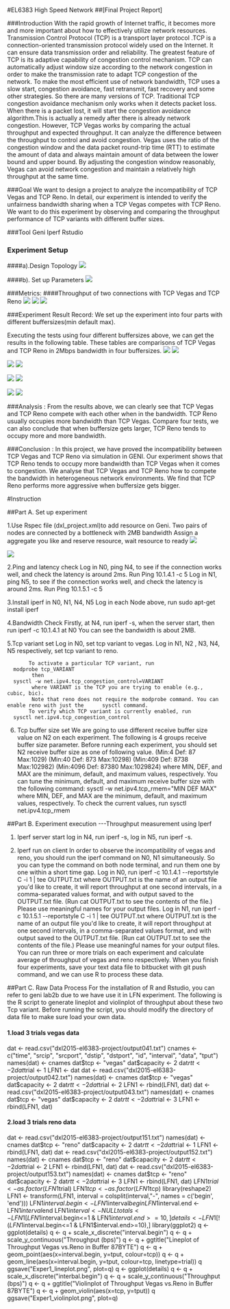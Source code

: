#EL6383 High Speed Network
##[Final Project Report]


###Introduction
With the rapid growth of Internet traffic,  it becomes more and more important about how to effectively utilize network resources. 
Transmission Control Protocol (TCP) is a transport layer protocol .TCP is a connection-oriented transmission protocol widely used
on the Internet. It can ensure data transmission order and reliability. The greatest feature of TCP is its adaptive capability of 
congestion control mechanism. TCP can automatically adjust window size according to the network congestion in order to make the 
transmission rate to adapt TCP congestion of the network.  To make the most efficient use of network bandwidth,  TCP uses a slow 
start, congestion avoidance, fast retransmit, fast recovery and some other strategies. So there are many versions of TCP.
Traditional TCP congestion avoidance mechanism only works when it detects packet loss. When there is a packet lost, it will start 
the congestion avoidance algorithm.This is actually a remedy after there is already network congestion.
However, TCP Vegas works by comparing the actual throughput and expected throughput. It can analyze the difference between the 
throughput to control and avoid congestion. Vegas uses the ratio of the congestion window and the data packet round-trip time (RTT) 
to estimate the amount of data and always maintain amount of data  between the lower bound and upper bound.  By adjusting the 
congestion window reasonably, Vegas can avoid network congestion and maintain a relatively high throughput at the same time.

###Goal
We want to design a project to analyze the incompatibility of TCP Vegas and TCP Reno.
In detail, our experiment is intended to verify the unfairness bandwidth sharing when a TCP Vegas competes with TCP Reno. 
We want to do this experiment by observing and comparing the throughput performance of TCP variants with different buffer sizes.

###Tool
Geni Iperf Rstudio

### Experiment Setup

####a).Design Topology 
![](https://bytebucket.org/rrrrdong/dxl2015-el6383-project/raw/c91c127ef7994f6106c8bb22ee8d8a89cd262f11/design%20topolpgy.png)

####b). Set up Parameters 
![](https://bytebucket.org/rrrrdong/dxl2015-el6383-project/raw/c91c127ef7994f6106c8bb22ee8d8a89cd262f11/set%20up%20parameter.png)

###Metrics:
####Throughput of two connections with TCP Vegas and TCP Reno
![](https://bytebucket.org/rrrrdong/dxl2015-el6383-project/raw/c91c127ef7994f6106c8bb22ee8d8a89cd262f11/throughput.png)
![](https://bytebucket.org/rrrrdong/dxl2015-el6383-project/raw/c91c127ef7994f6106c8bb22ee8d8a89cd262f11/vegas%20bandwidth.png)
![](https://bytebucket.org/rrrrdong/dxl2015-el6383-project/raw/c91c127ef7994f6106c8bb22ee8d8a89cd262f11/reno%20bandwidth.png)

###Experiment Result Record:
We set up the experiment into four parts with different buffersizes(min default max).

Executing the tests using four different buffersizes above, we can get the results in the following table. 
These tables are comparisons of TCP Vegas and TCP Reno in 2Mbps bandwidth in four buffersizes.
![](https://bytebucket.org/rrrrdong/dxl2015-el6383-project/raw/c91c127ef7994f6106c8bb22ee8d8a89cd262f11/test1.png)
![](https://bytebucket.org/rrrrdong/dxl2015-el6383-project/raw/c91c127ef7994f6106c8bb22ee8d8a89cd262f11/Plot/Exper1_violinplot.png)

![](https://bytebucket.org/rrrrdong/dxl2015-el6383-project/raw/c91c127ef7994f6106c8bb22ee8d8a89cd262f11/test2.png)
![](https://bytebucket.org/rrrrdong/dxl2015-el6383-project/raw/c91c127ef7994f6106c8bb22ee8d8a89cd262f11/Plot/Exper2_violinplot.png)

![](https://bytebucket.org/rrrrdong/dxl2015-el6383-project/raw/c91c127ef7994f6106c8bb22ee8d8a89cd262f11/test3.png)
![](https://bytebucket.org/rrrrdong/dxl2015-el6383-project/raw/c91c127ef7994f6106c8bb22ee8d8a89cd262f11/Plot/Exper3_violinplot.png)

![](https://bytebucket.org/rrrrdong/dxl2015-el6383-project/raw/c91c127ef7994f6106c8bb22ee8d8a89cd262f11/test%204.png)
![](https://bytebucket.org/rrrrdong/dxl2015-el6383-project/raw/c91c127ef7994f6106c8bb22ee8d8a89cd262f11/Plot/Exper4_violinplot.png)

###Analysis :
From the results above, we can clearly see that TCP Vegas and TCP Reno compete with each other when in the bandwidth. 
TCP Reno usually occupies more bandwidth than TCP Vegas. Compare four tests, we can also conclude that when buffersize gets larger, 
TCP Reno tends to occupy more and more bandwidth.

###Conclusion :
In this project, we have proved the incompatibility between TCP Vegas and TCP Reno via simulation in GENI. Our experiment 
shows that TCP Reno tends to occupy more bandwidth than TCP Vegas when it comes to congestion. We analyse that TCP Vegas 
and TCP Reno how to compete the bandwidth in heterogeneous network environments. We find that TCP Reno performs more aggressive 
when buffersize gets bigger. 


#Instruction

##Part A. Set up experiment

1.Use Rspec file (dxl_project.xml)to add resource on Geni. 
            Two pairs of nodes are connected by a bottleneck with 2MB bandwidth 
            Assign a aggregate you like and reserve resource, wait resource to ready
![](https://bytebucket.org/rrrrdong/dxl2015-el6383-project/raw/85b293d66625689c2799b9f0f3fc3d8e5f03fde6/design%20topolpgy.png)

![](https://bytebucket.org/rrrrdong/dxl2015-el6383-project/raw/85b293d66625689c2799b9f0f3fc3d8e5f03fde6/Screen%20Shot%202015-04-17%20at%206.37.02%20PM.png)

2.Ping and latency check
Log in N0, ping N4, to see if the connection works well, and check the latency is around 2ms.
Run Ping 10.1.4.1 -c 5
Log in N1, ping N5, to see if the connection works well, and check the latency is around 2ms.
Run Ping 10.1.5.1 -c 5

3.Install iperf in N0, N1, N4, N5
Log in each Node above, run sudo apt-get install iperf

4.Bandwidth Check
Firstly, at N4, run iperf -s, when the server start, then run iperf -c 10.1.4.1 at N0 
You can see the bandwidth is about 2MB.

5.Tcp variant set
Log in N0, set tcp variant to vegas.
Log in N1, N2	, N3, N4, N5 respectively, set tcp variant to reno.
            
           To activate a particular TCP variant, run
      modprobe tcp_VARIANT
            then
      sysctl -w net.ipv4.tcp_congestion_control=VARIANT
            where VARIANT is the TCP you are trying to enable (e.g., cubic, bic).
            Note that reno does not require the modprobe command. You can enable reno with just the      sysctl command.
           To verify which TCP variant is currently enabled, run
      sysctl net.ipv4.tcp_congestion_control
      
6. Tcp buffer size set
           We are going to use different  receive buffer size value on N2 on each experiment. The following is 4 groups receive
		   buffer size parameter. Before running each experiment, you should set N2  receive buffer size as one of following value.
                                                           (Min:4 Def: 87 Max:1029)
(Min:40  Def: 873   Max:10298)
(Min:409  Def: 8738  Max:102982)
(Min:4096  Def: 87380  Max:1029824) 
     where MIN, DEF, and MAX are the minimum, default, and maximum values, respectively.
           You can tune the minimum, default, and maximum receive buffer size with the following command:
       sysctl -w net.ipv4.tcp_rmem="MIN DEF MAX"
              where MIN, DEF, and MAX are the minimum, default, and maximum values, respectively.
              To check the current values, run
       sysctl net.ipv4.tcp_rmem


##Part B. Experiment execution ---Throughput measurement using Iperf
1. Iperf server start
log in N4, run iperf -s, log in N5, run iperf -s.

2. Iperf run on client
In order to observe the incompatibility of vegas and reno, you should run the iperf command on N0, N1 simultaneously. 
So you can type the command on both node terminal, and run them one by one within a short time gap. 
Log in N0, run 
iperf -c 10.1.4.1 --reportstyle C  -i 1 | tee OUTPUT.txt
where OUTPUT.txt is the name of an output file you'd like to create, it will report throughput at one second intervals, 
in a comma-separated values format, and with output saved to the OUTPUT.txt file. (Run cat OUTPUT.txt to see the contents of the file.)
Please use meaningful names for your output files.
Log in N1, run 
iperf -c 10.1.5.1 --reportstyle C  -i 1 | tee OUTPUT.txt
where OUTPUT.txt is the name of an output file you'd like to create, it will report throughput at one second intervals, 
in a comma-separated values format, and with output saved to the OUTPUT.txt file. (Run cat OUTPUT.txt to see the contents of the file.)
Please use meaningful names for your output files.
You can run three or more trials on each experiment and calculate average of throughput of vegas and reno respectively.
When you finish four experiments, save your text data file to bitbucket with git push command, and we can use R to process these data. 




##Part C.  Raw Data Process
For the installation of R and Rstudio, you can refer to geni lab2b due to we have use it in LFN experiment.
The following is the R script to generate lineplot and violinplot of throughput about these two Tcp variant. 
Before running the script, you should modify the directory of data file to make sure load your own data.

#### 1.load 3 trials vegas data

dat <- read.csv("dxl2015-el6383-project/output041.txt")
cnames <- c("time", "srcip", "srcport", "dstip", "dstport", "id", "interval", "data", "tput")
names(dat) <- cnames
dat$tcp <- "vegas"
dat$capacity <- 2
dat$rtt <- 2
dat$trial <- 1
LFN1 <- dat
dat <- read.csv("dxl2015-el6383-project/output042.txt")
names(dat) <- cnames
dat$tcp <- "vegas"
dat$capacity <- 2
dat$rtt <- 2
dat$trial <- 2
LFN1 <- rbind(LFN1, dat)
dat <- read.csv("dxl2015-el6383-project/output043.txt")
names(dat) <- cnames
dat$tcp <- "vegas"
dat$capacity <- 2
dat$rtt <- 2
dat$trial <- 3
LFN1 <- rbind(LFN1, dat)
#### 2.load 3 trials reno data
dat <- read.csv("dxl2015-el6383-project/output151.txt")
names(dat) <- cnames
dat$tcp <- "reno"
dat$capacity <- 2
dat$rtt <- 2
dat$trial <- 1
LFN1 <- rbind(LFN1, dat)
dat <- read.csv("dxl2015-el6383-project/output152.txt")
names(dat) <- cnames
dat$tcp <- "reno"
dat$capacity <- 2
dat$rtt <- 2
dat$trial <- 2
LFN1 <- rbind(LFN1, dat)
dat <- read.csv("dxl2015-el6383-project/output153.txt")
names(dat) <- cnames
dat$tcp <- "reno"
dat$capacity <- 2
dat$rtt <- 2
dat$trial <- 3
LFN1 <- rbind(LFN1, dat)
LFN1$trial <- as.factor(LFN1$trial)
LFN1$tcp <- as.factor(LFN1$tcp)
library(reshape2)
LFN1 <- transform(LFN1, interval = colsplit(interval,"-", names = c('begin', 'end')))
LFN1$interval.begin <- LFN1$interval$begin
LFN1$interval.end <- LFN1$interval$end
LFN1$interval <- NULL
totals  <- LFN1[LFN1$interval.begin<=1 & LFN1$interval.end>=10,]
details <- LFN1[!(LFN1$interval.begin<=1 & LFN1$interval.end>=10),]
library(ggplot2)
q <- ggplot(details)
q <- q + scale_x_discrete("interval.begin")
q <- q + scale_y_continuous("Throughput (bps)")
q <- q + ggtitle("Lineplot of Throughput Vegas vs.Reno in Buffer 87BYTE")
q <- q + geom_point(aes(x=interval.begin, y=tput, colour=tcp))
q <- q + geom_line(aes(x=interval.begin, y=tput, colour=tcp, linetype=trial))
q
ggsave("Exper1_lineplot.png", plot=q)
q <- ggplot(details)
q <- q + scale_x_discrete("interbal.begin")
q <- q + scale_y_continuous("Throughput (bps)")
q <- q + ggtitle("Violinplot of Throughput Vegas vs.Reno in Buffer 87BYTE")
q <- q + geom_violin(aes(x=tcp, y=tput))
q
ggsave("Exper1_violinplot.png", plot=q)
